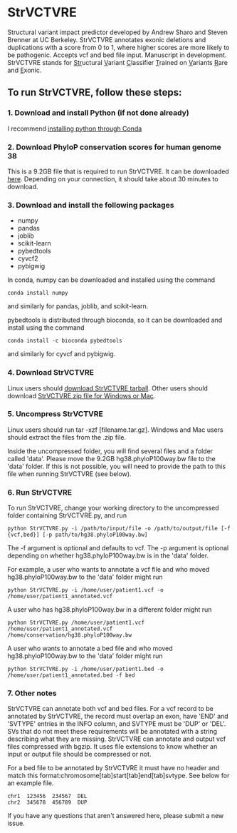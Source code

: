 # StrVCTVRE
Structural variant impact predictor developed by Andrew Sharo and Steven Brenner at UC Berkeley. StrVCTVRE annotates exonic deletions and duplications with a score from 0 to 1, where higher scores are more likely to be pathogenic. Accepts vcf and bed file input. Manuscript in development. StrVCTVRE stands for <ins>Str</ins>uctural <ins>V</ins>ariant <ins>C</ins>lassifier <ins>T</ins>rained on <ins>V</ins>ariants <ins>R</ins>are and <ins>E</ins>xonic.

## To run StrVCTVRE, follow these steps:

### 1. Download and install Python (if not done already)
I recommend [installing python through Conda](https://docs.conda.io/projects/conda/en/latest/user-guide/install/)

### 2. Download PhyloP conservation scores for human genome 38
This is a 9.2GB file that is required to run StrVCTVRE. It can be downloaded [here](http://hgdownload.cse.ucsc.edu/goldenpath/hg38/phyloP100way/hg38.phyloP100way.bw). Depending on your connection, it should take about 30 minutes to download.

### 3. Download and install the following packages
* numpy
* pandas
* joblib
* scikit-learn
* pybedtools
* cyvcf2
* pybigwig

In conda, numpy can be downloaded and installed using the command 
```
conda install numpy
```
and similarly for pandas, joblib, and scikit-learn.

pybedtools is distributed through bioconda, so it can be downloaded and install using the command
```
conda install -c bioconda pybedtools
```
and similarly for cyvcf and pybigwig.

### 4. Download StrVCTVRE
Linux users should [download StrVCTVRE tarball](https://github.com/andrewSharo/StrVCTVRE_beta/archive/v.0.2.tar.gz). Other users should download [StrVCTVRE zip file for Windows or Mac](https://github.com/andrewSharo/StrVCTVRE_beta/archive/v.0.2.zip). 

### 5. Uncompress StrVCTVRE
Linux users should run tar -xzf \[filename.tar.gz\]. Windows and Mac users should extract the files from the .zip file. 

Inside the uncompressed folder, you will find several files and a folder called 'data'. Please move the 9.2GB hg38.phyloP100way.bw file to the 'data' folder. If this is not possible, you will need to provide the path to this file when running StrVCTVRE (see below).

### 6. Run StrVCTVRE
To run StrVCTVRE, change your working directory to the uncompressed folder containing StrVCTVRE.py, and run 
```
python StrVCTVRE.py -i /path/to/input/file -o /path/to/output/file [-f {vcf,bed}] [-p path/to/hg38.phyloP100way.bw]
``` 
The -f argument is optional and defaults to vcf. The -p argument is optional depending on whether hg38.phyloP100way.bw is in the 'data' folder. 

For example, a user who wants to annotate a vcf file and who moved hg38.phyloP100way.bw to the 'data' folder might run
```
python StrVCTVRE.py -i /home/user/patient1.vcf -o /home/user/patient1_annotated.vcf 
```
A user who has hg38.phyloP100way.bw in a different folder might run
```
python StrVCTVRE.py /home/user/patient1.vcf /home/user/patient1_annotated.vcf /home/conservation/hg38.phyloP100way.bw
```
A user who wants to annotate a bed file and who moved hg38.phyloP100way.bw to the 'data' folder might run
```
python StrVCTVRE.py -i /home/user/patient1.bed -o /home/user/patient1_annotated.bed -f bed 
```

### 7. Other notes
StrVCTVRE can annotate both vcf and bed files. For a vcf record to be annotated by StrVCTVRE, the record must overlap an exon, have 'END' and 'SVTYPE' entries in the INFO column, and SVTYPE must be 'DUP' or 'DEL'. SVs that do not meet these requirements will be annotated with a string describing what they are missing. StrVCTVRE can annotate and output vcf files compressed with bgzip. It uses file extensions to know whether an input or output file should be compressed or not. 

For a bed file to be annotated by StrVCTVRE it must have no header and match this format:chromosome[tab]start[tab]end[tab]svtype. See below for an example file. 
```
chr1  123456  234567  DEL
chr2  345678  456789  DUP
```
If you have any questions that aren't answered here, please submit a new issue.
